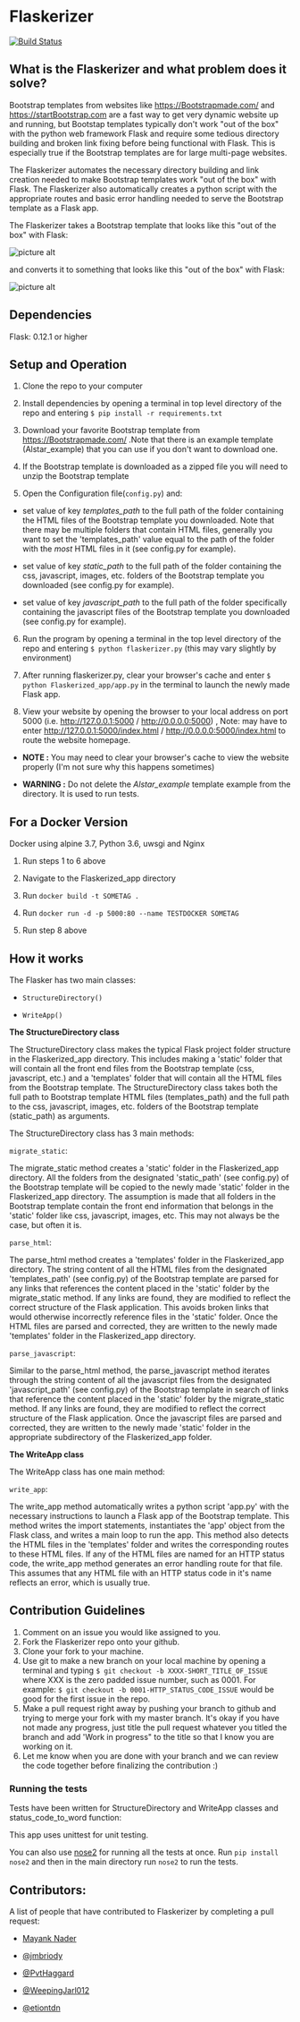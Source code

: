 # Flaskerizer


[![Build Status](https://travis-ci.org/brettvanderwerff/Flaskerizer.svg?branch=master)](https://travis-ci.org/brettvanderwerff/Flaskerizer)

## What is the Flaskerizer and what problem does it solve?

Bootstrap templates from websites like https://Bootstrapmade.com/ and https://startBootstrap.com are a fast way to get very dynamic website up and running, but Bootstap templates typically don't work "out of the box" with the python web framework Flask and require some tedious directory building and broken link fixing before being functional with Flask. This is especially true if the Bootstrap templates are for large multi-page websites. 

The Flaskerizer automates the necessary directory building and link creation needed to make Bootstrap templates work "out of the box" with Flask. The Flaskerizer also automatically creates a python script with the appropriate routes and basic error handling needed to serve the Bootstrap template as a Flask app.

The Flaskerizer takes a Bootstrap template that looks like this "out of the box" with Flask:

![picture alt](/readme_images/not_working_example.png)

and converts it to something that looks like this "out of the box" with Flask:

![picture alt](/readme_images/working_example.png)

## Dependencies

Flask: 0.12.1 or higher

## Setup and Operation

1. Clone the repo to your computer

2. Install dependencies by opening a terminal in top level directory of the repo and entering `$ pip install -r requirements.txt` 

3. Download your favorite Bootstrap template from https://Bootstrapmade.com/ .Note that there is an example template (Alstar_example) that you can use if you don't want to download one. 

4. If the Bootstrap template is downloaded as a zipped file you will need to unzip the Bootstrap template

5. Open the Configuration file(`config.py`) and:

* set value of key *templates_path* to the full path of the folder containing the HTML files of the Bootstrap template you downloaded. Note that there may be multiple folders that contain HTML files, generally you want to set the 'templates_path' value equal to the path of the folder with the *most* HTML files in it (see config.py for example).

* set value of key *static_path* to the full path of the folder containing the css, javascript, images, etc. folders of the Bootstrap template you downloaded (see config.py for example).

* set value of key *javascript_path* to the full path of the folder specifically containing the javascript files of the Bootstrap template you downloaded (see config.py for example).

 
6. Run the program by opening a terminal in the top level directory of the repo and entering `$ python flaskerizer.py` (this may vary slightly by environment)

7. After running flaskerizer.py, clear your browser's cache and enter `$ python Flaskerized_app/app.py` in the terminal to launch the newly made Flask app.

8. View your website by opening the browser to your local address on port 5000 (i.e. http://127.0.0.1:5000 / http://0.0.0.0:5000) , Note: may have to enter http://127.0.0.1:5000/index.html / http://0.0.0.0:5000/index.html to route the  website homepage.

- **NOTE :** You may need to clear your browser's cache to view the website properly (I'm not sure why this happens sometimes)

- **WARNING :** Do not delete the *Alstar_example* template example from the directory. It is used to run tests.

## For a Docker Version
Docker using alpine 3.7, Python 3.6, uwsgi and Nginx

1. Run steps 1 to 6 above

3. Navigate to the Flaskerized_app directory

2. Run `docker build -t SOMETAG .`

3. Run `docker run -d -p 5000:80 --name TESTDOCKER SOMETAG`

4. Run step 8 above

## How it works

The Flasker has two main classes:
* `StructureDirectory()`

* `WriteApp()`

**The StructureDirectory class**

The StructureDirectory class makes the typical Flask project folder structure in the Flaskerized_app directory. This includes making a 'static' folder that will contain all the front end files from the Bootstrap template (css, javascript, etc.) and a 'templates' folder that will contain all the HTML files from the Bootstrap template. The StructureDirectory class takes both the full path to Bootstrap template HTML files (templates_path) and the full path to the css, javascript, images, etc. folders of the Bootstrap template (static_path) as arguments.  

The StructureDirectory class has 3 main methods:

`migrate_static`:

The migrate_static method creates a 'static' folder in the Flaskerized_app directory. All the folders from the designated 'static_path' (see config.py) of the Bootstrap template will be copied to the newly made 'static' folder in the Flaskerized_app directory. The assumption is made that all folders in the Bootstrap template contain the front end information that belongs in the 'static' folder like css, javascript, images, etc. This may not always be the case, but often it is. 

`parse_html`:

The parse_html method creates a 'templates' folder in the Flaskerized_app directory. The string content of all the HTML files from the designated 'templates_path' (see config.py) of the Bootstrap template are parsed for any links that references the content placed in the 'static' folder by the migrate_static method. If any links are found, they are modified to reflect the correct structure of the Flask application. This avoids broken links that would otherwise incorrectly reference files in the 'static' folder. Once the HTML files are parsed and corrected, they are written to the newly made 'templates' folder in the Flaskerized_app directory.

`parse_javascript`:

Similar to the parse_html method, the parse_javascript method iterates through the string content of all the javascript files from the designated 'javascript_path' (see config.py) of the Bootstrap template in search of links that reference the content placed in the 'static' folder by the migrate_static method. If any links are found, they are modified to reflect the correct structure of the Flask application. Once the javascript files are parsed and corrected, they are written to the newly made 'static' folder in the appropriate subdirectory of the Flaskerized_app folder.

**The WriteApp class**


The WriteApp class has one main method:

`write_app`:

The write_app method automatically writes a python script 'app.py' with the necessary instructions to launch a Flask app of the Bootstrap template. This method writes the import statements, instantiates the 'app' object from the Flask class, and writes a main loop to run the app. This method also detects the HTML files in the 'templates' folder and writes the corresponding routes to these HTML files. If any of the HTML files are named for an HTTP status code, the write_app method generates an error handling route for that file. This assumes that any HTML file with an HTTP status code in it's name reflects an error, which is usually true. 


## Contribution Guidelines

1. Comment on an issue you would like assigned to you. 
2. Fork the Flaskerizer repo onto your github.
3. Clone your fork to your machine.
4. Use git to make a new branch on your local machine by opening a terminal and typing `$ git checkout -b XXXX-SHORT_TITLE_OF_ISSUE` where XXX is the zero padded issue number, such as 0001. For example: `$ git checkout -b 0001-HTTP_STATUS_CODE_ISSUE` would be good for the first issue in the repo. 
5. Make a pull request right away by pushing your branch to github and trying to merge your fork with my master branch. It's okay if you have not made any progress, just title the pull request whatever you titled the branch and add 'Work in progress" to the title so that I know you are working on it. 
6. Let me know when you are done with your branch and we can review the code together before finalizing the contribution :)

### Running the tests

Tests have been written for StructureDirectory and WriteApp classes and status_code_to_word function: 

This app uses unittest for unit testing.

You can also use [nose2](https://nose2.readthedocs.io/en/latest/) for running all the tests at once. Run `pip install nose2`  and then in the main directory run `nose2` to run the tests.

## Contributors:

A list of people that have contributed to Flaskerizer by completing a pull request:

- [Mayank Nader](https://github.com/makkoncept)

- [@jmbriody](https://github.com/jmbriody)

- [@PvtHaggard](https://github.com/PvtHaggard)

- [@WeepingJarl012](https://github.com/WeepingJarl012)

- [@etiontdn](https://github.com/etiontdn)






